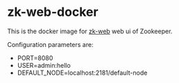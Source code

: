 # zk-web-docker

This is the docker image for [zk-web](https://github.com/noteax/zk-web) web ui of Zookeeper.

Configuration parameters are:
 - PORT=8080
 - USER=admin:hello
 - DEFAULT_NODE=localhost:2181/default-node
 

